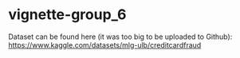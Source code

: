 # vignette-group_6

Dataset can be found here (it was too big to be uploaded to Github):
https://www.kaggle.com/datasets/mlg-ulb/creditcardfraud
